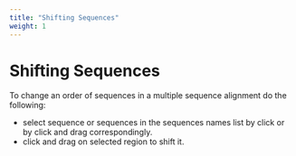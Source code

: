 ```yaml
---
title: "Shifting Sequences"
weight: 1
---
```



# Shifting Sequences

To change an order of sequences in a multiple sequence alignment do the following:

*   select sequence or sequences in the sequences names list by click or by click and drag correspondingly.
*   click and drag on selected region to shift it.